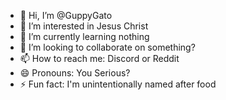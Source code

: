 - 👋 Hi, I’m @GuppyGato
- 👀 I’m interested in Jesus Christ
- 🌱 I’m currently learning nothing
- 💞️ I’m looking to collaborate on something?
- 📫 How to reach me: Discord or Reddit
- 😄 Pronouns: You Serious?
- ⚡ Fun fact: I'm unintentionally named after food

<!---
GuppyGato/GuppyGato is a ✨ special ✨ repository because its `README.md` (this file) appears on your GitHub profile.
You can click the Preview link to take a look at your changes.
--->
